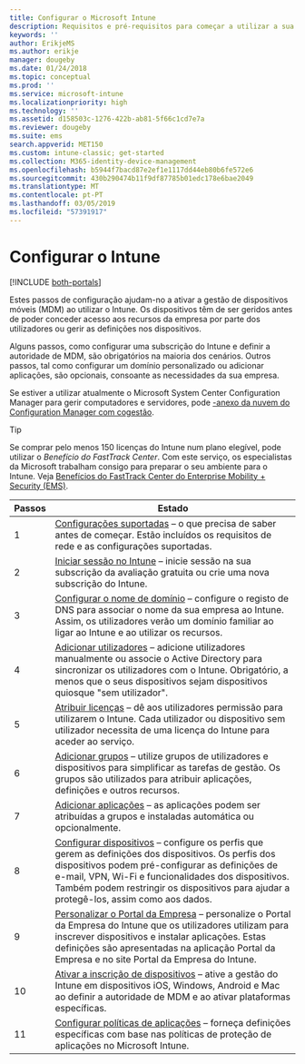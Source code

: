 ```yaml
---
title: Configurar o Microsoft Intune
description: Requisitos e pré-requisitos para começar a utilizar a sua subscrição do Intune
keywords: ''
author: ErikjeMS
ms.author: erikje
manager: dougeby
ms.date: 01/24/2018
ms.topic: conceptual
ms.prod: ''
ms.service: microsoft-intune
ms.localizationpriority: high
ms.technology: ''
ms.assetid: d158503c-1276-422b-ab81-5f66c1cd7e7a
ms.reviewer: dougeby
ms.suite: ems
search.appverid: MET150
ms.custom: intune-classic; get-started
ms.collection: M365-identity-device-management
ms.openlocfilehash: b5944f7bacd87e2ef1e1117dd44eb80b6fe572e6
ms.sourcegitcommit: 430b290474b11f9df87785b01edc178e6bae2049
ms.translationtype: MT
ms.contentlocale: pt-PT
ms.lasthandoff: 03/05/2019
ms.locfileid: "57391917"
---
```

# <a name="set-up-intune"></a>Configurar o Intune

[!INCLUDE [both-portals](./includes/note-for-both-portals.md)]

Estes passos de configuração ajudam-no a ativar a gestão de dispositivos móveis (MDM) ao utilizar o Intune. Os dispositivos têm de ser geridos antes de poder conceder acesso aos recursos da empresa por parte dos utilizadores ou gerir as definições nos dispositivos.

Alguns passos, como configurar uma subscrição do Intune e definir a autoridade de MDM, são obrigatórios na maioria dos cenários. Outros passos, tal como configurar um domínio personalizado ou adicionar aplicações, são opcionais, consoante as necessidades da sua empresa.

Se estiver a utilizar atualmente o Microsoft System Center Configuration Manager para gerir computadores e servidores, pode [-anexo da nuvem do Configuration Manager com cogestão](https://docs.microsoft.com/sccm/comanage/overview).

>[!TIP]
>Se comprar pelo menos 150 licenças do Intune num plano elegível, pode utilizar o *Benefício do FastTrack Center*. Com este serviço, os especialistas da Microsoft trabalham consigo para preparar o seu ambiente para o Intune. Veja [Benefícios do FastTrack Center do Enterprise Mobility + Security (EMS)](https://docs.microsoft.com/enterprise-mobility-security/Solutions/enterprise-mobility-fasttrack-program).



| Passos |                                                                                                                       Estado                                                                                                                       |
|-------|----------------------------------------------------------------------------------------------------------------------------------------------------------------------------------------------------------------------------------------------------|
|   1   |                                        [Configurações suportadas](supported-devices-browsers.md) – o que precisa de saber antes de começar. Estão incluídos os requisitos de rede e as configurações suportadas.                                         |
|   2   |                                                                 [Iniciar sessão no Intune](account-sign-up.md) – inicie sessão na sua subscrição da avaliação gratuita ou crie uma nova subscrição do Intune.                                                                  |
|   3   |                [Configurar o nome de domínio](custom-domain-name-configure.md) – configure o registo de DNS para associar o nome da sua empresa ao Intune. Assim, os utilizadores verão um domínio familiar ao ligar ao Intune e ao utilizar os recursos.                |
|   4   |                                   [Adicionar utilizadores](users-add.md) – adicione utilizadores manualmente ou associe o Active Directory para sincronizar os utilizadores com o Intune. Obrigatório, a menos que o seus dispositivos sejam dispositivos quiosque "sem utilizador".                                    |
|   5   |                                            [Atribuir licenças](licenses-assign.md) – dê aos utilizadores permissão para utilizarem o Intune. Cada utilizador ou dispositivo sem utilizador necessita de uma licença do Intune para aceder ao serviço.                                             |
|   6   |                                               [Adicionar grupos](groups-add.md) – utilize grupos de utilizadores e dispositivos para simplificar as tarefas de gestão. Os grupos são utilizados para atribuir aplicações, definições e outros recursos.                                                |
|   7   |                                                                        [Adicionar aplicações](apps-add.md) – as aplicações podem ser atribuídas a grupos e instaladas automática ou opcionalmente.                                                                         |
|   8   | [Configurar dispositivos](device-profiles.md) – configure os perfis que gerem as definições dos dispositivos. Os perfis dos dispositivos podem pré-configurar as definições de e-mail, VPN, Wi-Fi e funcionalidades dos dispositivos. Também podem restringir os dispositivos para ajudar a protegê-los, assim como aos dados. |
|   9   |       [Personalizar o Portal da Empresa](company-portal-app.md) – personalize o Portal da Empresa do Intune que os utilizadores utilizam para inscrever dispositivos e instalar aplicações. Estas definições são apresentadas na aplicação Portal da Empresa e no site Portal da Empresa do Intune.       |
|  10   |                                [Ativar a inscrição de dispositivos](mdm-authority-set.md) – ative a gestão do Intune em dispositivos iOS, Windows, Android e Mac ao definir a autoridade de MDM e ao ativar plataformas específicas.                                 |
|  11   |                                                        [Configurar políticas de aplicações](app-protection-policy.md) – forneça definições específicas com base nas políticas de proteção de aplicações no Microsoft Intune.                                                         |

